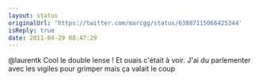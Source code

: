 ```yaml
---
layout: status
originalUrl: 'https://twitter.com/marcgg/status/63887115066425344'
isReply: true
date: 2011-04-29 08:47:29
---
```


@laurentk Cool le double lense ! Et ouais c'était à voir. J'ai du parlementer avec les vigiles pour grimper mais ça valait le coup
